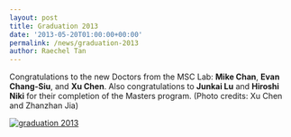 ```yaml
---
layout: post
title: Graduation 2013
date: '2013-05-20T01:00:00+00:00'
permalink: /news/graduation-2013
author: Raechel Tan
---
```

<p>Congratulations to the new Doctors from the MSC Lab: <strong>Mike Chan</strong>, <strong>Evan Chang-Siu</strong>, and <strong>Xu Chen</strong>. Also congratulations to <strong>Junkai Lu</strong> and <strong>Hiroshi Niki</strong> for their completion of the Masters program. (Photo credits: Xu Chen and Zhanzhan Jia)</p><p class="indent"><a href="{{ site.baseurl }}/assets/images/posts/2013Graduation.jpg" ><img src="{{ site.baseurl }}/assets/images/posts/2013Graduation.jpg" alt="graduation 2013" border="0"></a></p>
